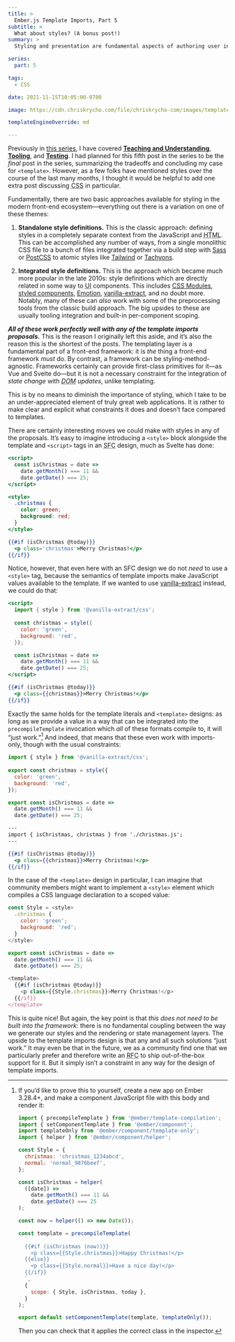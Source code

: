 ```yaml
---
title: >
  Ember.js Template Imports, Part 5
subtitle: >
  What about styles? (A bonus post!)
summary: >
  Styling and presentation are fundamental aspects of authoring user interfaces. So how does CSS work with the various Ember template imports proposals?

series:
  part: 5

tags:
  - CSS

date: 2021-11-15T10:05:00-0700

image: https://cdn.chriskrycho.com/file/chriskrycho-com/images/template-imports/part-5-styles.png

templateEngineOverride: md

---
```


Previously in [this series][s], I have covered [**Teaching and Understanding**][p2], [**Tooling**][p3], and [**Testing**][p4]. I had planned for this fifth post in the series to be the *final* post in the series, summarizing the tradeoffs and concluding my case for `<template>`. However, as a few folks have mentioned styles over the course of the last many months, I thought it would be helpful to add one extra post discussing <abbr title="Cascading Style Sheets">CSS</abbr> in particular.

[s]: https://v5.chriskrycho.com/journal/ember-template-imports/
[p2]: https://v5.chriskrycho.com/journal/ember-template-imports/part-2/
[p3]: https://v5.chriskrycho.com/journal/ember-template-imports/part-3/
[p4]: https://v5.chriskrycho.com/journal/ember-template-imports/part-4/

Fundamentally, there are two basic approaches available for styling in the modern front-end ecosystem—everything out there is a variation on one of these themes:

1. **Standalone style definitions.** This is the classic approach: defining styles in a completely separate context from the JavaScript and <abbr title="HyperText Markup Language">HTML</abbr>. This can be accomplished any number of ways, from a single monolithic <abbr>CSS</abbr> file to a bunch of files integrated together via a build step with [Sass][sass] or [PostCSS][postcss] to atomic styles like [Tailwind][tailwind] or [Tachyons][tachyons].

2. **Integrated style definitions.** This is the approach which became much more popular in the late 2010s: style definitions which are directly related in some way to <abbr title="user interface">UI</abbr> components. This includes [<abbr>CSS</abbr> Modules][css-modules], [styled components][styled], [Emotion][emotion], [vanilla-extract][vanilla], and no doubt more. Notably, many of these can *also* work with some of the preprocessing tools from the classic build approach. The big upsides to these are usually tooling integration and built-in per-component scoping.

[sass]: https://sass-lang.com
[postcss]: https://postcss.org
[tailwind]: https://tailwindcss.com
[tachyons]: https://tachyons.io
[css-modules]: https://github.com/css-modules/css-modules
[styled]: https://www.styled-components.com 
[emotion]: https://emotion.sh/docs/@emotion/css
[vanilla]: https://vanilla-extract.style

***All of these work perfectly well with any of the template imports proposals.*** This is the reason I originally left this aside, and it’s also the reason this is the shortest of the posts. The templating layer is a fundamental part of a front-end framework: it is *the* thing a front-end framework *must* do. By contrast, a framework can be styling-method-agnostic. Frameworks certainly can provide first-class primitives for it—as Vue and Svelte do—but it is not a necessary constraint for the integration of *state change* with *<abbr title="document object model">DOM</abbr> updates*, unlike templating.

<section class='note' aria-label="Note">

This is by no means to diminish the importance of styling, which I take to be an under-appreciated element of truly great web applications. It is rather to make clear and explicit what constraints it does and doesn’t face compared to templates.

</section>

There are certainly interesting moves we could make with styles in any of the proposals. It’s easy to imagine introducing a `<style>` block alongside the template and `<script>` tags in an <abbr title="single-file component">SFC</abbr> design, much as Svelte has done:

```hbs
<script>
  const isChristmas = date =>
    date.getMonth() === 11 &&
    date.getDate() === 25;
</script>

<style>
  .christmas {
    color: green;
    background: red;
  }
</style>

{{#if (isChristmas @today)}}
  <p class='christmas'>Merry Christmas!</p>
{{/if}}
```

Notice, however, that even here with an <abbr>SFC</abbr> design we do not *need* to use a `<style>` tag, because the semantics of template imports make JavaScript values available to the template. If we wanted to use [vanilla-extract][vanilla] instead, we could do that:

```hbs
<script>
  import { style } from '@vanilla-extract/css';
  
  const christmas = style({
    color: 'green',
    background: 'red',
  });

  const isChristmas = date =>
    date.getMonth() === 11 &&
    date.getDate() === 25;
</script>

{{#if (isChristmas @today)}}
  <p class={{christmas}}>Merry Christmas!</p>
{{/if}}
```

Exactly the same holds for the template literals and `<template>` designs: as long as we provide a value in a way that can be integrated into the `precompileTemplate` invocation which *all* of these formats compile to, it will “just work.”[^just-work] And indeed, that means that these even work with imports-only, though with the usual constraints:

```js
import { style } from '@vanilla-extract/css';
  
export const christmas = style({
  color: 'green',
  background: 'red',
});

export const isChristmas = date =>
  date.getMonth() === 11 &&
  date.getDate() === 25;
```

```hbs
---
import { isChristmas, christmas } from './christmas.js';
---

{{#if (isChristmas @today)}}
  <p class={{christmas}}>Merry Christmas!</p>
{{/if}}
```

In the case of the `<template>` design in particular, I can imagine that community members might want to implement a `<style>` element which compiles a CSS language declaration to a scoped value:

```js
const Style = <style>
  .christmas {
    color: 'green';
    background: 'red';
  }
</style>

export const isChristmas = date =>
  date.getMonth() === 11 &&
  date.getDate() === 25;

<template>
  {{#if (isChristmas @today)}}
    <p class={{Style.christmas}}>Merry Christmas!</p>
  {{/if}}
</template>
```

This is quite nice! But again, the key point is that *this does not need to be built into the framework*: there is no fundamental coupling between the way we generate our styles and the rendering or state management layers. The upside to the template imports design is that any and all such solutions “just work.” It may even be that in the future, we as a community find one that we particularly prefer and therefore write an <abbr title="request for comments">RFC</abbr> to ship out-of-the-box support for it. But it simply isn’t a constraint in any way for the design of template imports.

[^just-work]: If you’d like to prove this to yourself, create a new app on Ember 3.28.4+, and make a component JavaScript file with this body and render it:

    ```js
    import { precompileTemplate } from '@ember/template-compilation';
    import { setComponentTemplate } from '@ember/component';
    import templateOnly from '@ember/component/template-only';
    import { helper } from '@ember/component/helper';

    const Style = {
      christmas: 'christmas_1234abcd',
      normal: 'normal_9876beef',
    };

    const isChristmas = helper(
      ([date]) =>
        date.getMonth() === 11 &&
        date.getDate() === 25
    );

    const now = helper(() => new Date());

    const template = precompileTemplate(
      `
      {{#if (isChristmas (now))}}
        <p class={{Style.christmas}}>Happy Christmas!</p>
      {{else}}
        <p class={{Style.normal}}>Have a nice day!</p>
      {{/if}}
      `,
      {
        scope: { Style, isChristmas, today },
      }
    );

    export default setComponentTemplate(template, templateOnly());
    ```
    
    Then you can check that it applies the correct class in the inspector.

